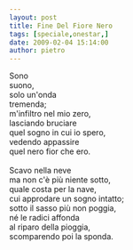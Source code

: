 ```yaml
---
layout: post
title: Fine Del Fiore Nero
tags: [speciale,onestar,]
date: 2009-02-04 15:14:00
author: pietro
---
```

Sono<br/>suono,<br/>solo un'onda<br/>tremenda;<br/>m'infiltro nel mio zero,<br/>lasciando bruciare<br/>quel sogno in cui io spero,<br/>vedendo appassire<br/>quel nero fior che ero.<br/><br/>Scavo nella neve<br/>ma non c'è più niente sotto,<br/>quale costa per la nave,<br/>cui approdare un sogno intatto;<br/>sotto il sasso più non poggia,<br/>né le radici affonda<br/>al riparo della pioggia,<br/>scomparendo poi la sponda.
